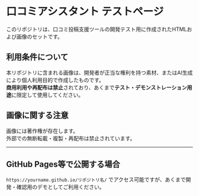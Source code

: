 # 口コミアシスタント テストページ

このリポジトリは、口コミ投稿支援ツールの開発テスト用に作成されたHTMLおよび画像のセットです。

## 利用条件について

本リポジトリに含まれる画像は、開発者が正当な権利を持つ素材、またはAI生成により個人利用目的で作成したものです。  
**商用利用や再配布は禁止**されており、あくまで**テスト・デモンストレーション用途**に限定して使用してください。

## 画像に関する注意

画像には著作権が存在します。  
外部での無断転載・複製・再配布は禁止されています。

---

## GitHub Pages等で公開する場合

`https://yourname.github.io/リポジトリ名/` でアクセス可能ですが、あくまで開発・確認用のデモとしてご利用ください。
